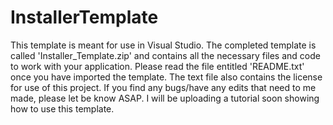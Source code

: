 # InstallerTemplate

This template is meant for use in Visual Studio. The completed template is called 'Installer_Template.zip'
and contains all the necessary files and code to work with your application. Please read the file entitled 
'README.txt' once you have imported the template. The text file also contains the license for use of this
project. If you find any bugs/have any edits that need to me made, please let be know ASAP. I will be uploading a tutorial soon showing how to use this template.
